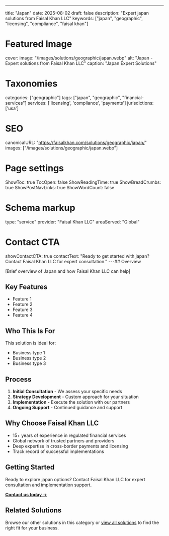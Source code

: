 ---
title: "Japan"
date: 2025-08-02
draft: false
description: "Expert japan solutions from Faisal Khan LLC"
keywords: ["japan", "geographic", "licensing", "compliance", "faisal khan"]

# Featured Image
cover:
    image: "/images/solutions/geographic/japan.webp"
    alt: "Japan - Expert solutions from Faisal Khan LLC"
    caption: "Japan Expert Solutions"

# Taxonomies
categories: ["geographic"]
tags: ["japan", "geographic", "financial-services"]
services: ['licensing', 'compliance', 'payments']
jurisdictions: ['usa']

# SEO
canonicalURL: "https://faisalkhan.com/solutions/geographic/japan/"
images: ["/images/solutions/geographic/japan.webp"]

# Page settings
ShowToc: true
TocOpen: false
ShowReadingTime: true
ShowBreadCrumbs: true
ShowPostNavLinks: true
ShowWordCount: false

# Schema markup
type: "service"
provider: "Faisal Khan LLC"
areaServed: "Global"

# Contact CTA
showContactCTA: true
contactText: "Ready to get started with japan? Contact Faisal Khan LLC for expert consultation."
---## Overview

[Brief overview of Japan and how Faisal Khan LLC can help]

## Key Features

- Feature 1
- Feature 2  
- Feature 3
- Feature 4

## Who This Is For

This solution is ideal for:

- Business type 1
- Business type 2
- Business type 3

## Process

1. **Initial Consultation** - We assess your specific needs
2. **Strategy Development** - Custom approach for your situation  
3. **Implementation** - Execute the solution with our partners
4. **Ongoing Support** - Continued guidance and support

## Why Choose Faisal Khan LLC

- 15+ years of experience in regulated financial services
- Global network of trusted partners and providers
- Deep expertise in cross-border payments and licensing
- Track record of successful implementations

## Getting Started

Ready to explore japan options? Contact Faisal Khan LLC for expert consultation and implementation support.

**[Contact us today →](mailto:contact@faisalkhan.com)**

## Related Solutions

Browse our other solutions in this category or [view all solutions](/solutions/) to find the right fit for your business.

